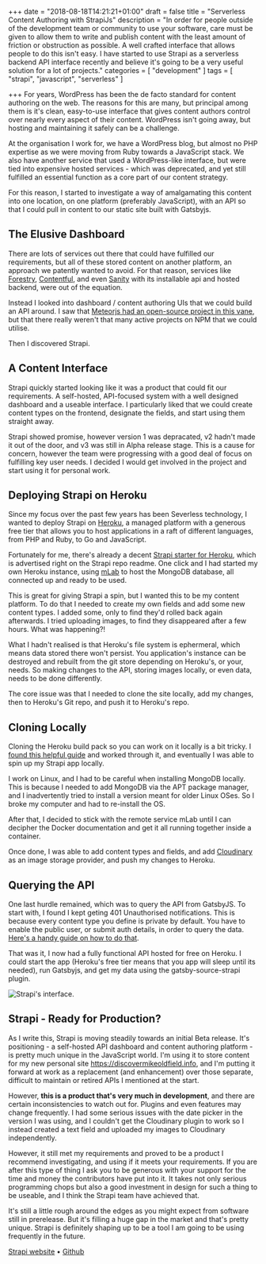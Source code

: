+++
date = "2018-08-18T14:21:21+01:00"
draft = false
title = "Serverless Content Authoring with StrapiJs"
description = "In order for people outside of the development team or community to use your software, care must be given to allow them to write and publish content with the least amount of friction or obstruction as possible. A well crafted interface that allows people to do this isn't easy. I have started to use Strapi as a serverless backend API interface recently and believe it's going to be a very useful solution for a lot of projects."
categories = [
  "development"
]
tags = [
    "strapi",
   "javascript",
	 "serverless"
]

+++
For years, WordPress has been the de facto standard for content authoring on the web. The reasons for this are many, but principal among them is it's clean, easy-to-use interface that gives content authors control over nearly every aspect of their content. WordPress isn't going away, but hosting and maintaining it safely can be a challenge.

At the organisation I work for, we have a WordPress blog, but almost no PHP expertise as we were moving from Ruby towards a JavaScript stack. We also have another service that used a WordPress-like interface, but were tied into expensive hosted services - which was deprecated, and yet still fulfilled an essential function as a core part of our content strategy.

For this reason, I started to investigate a way of amalgamating this content into one location, on one platform (preferably JavaScript), with an API so that I could pull in content to our static site built with Gatsbyjs.

## The Elusive Dashboard

There are lots of services out there that could have fulfilled our requirements, but all of these stored content on another platform, an approach we patently wanted to avoid. For that reason, services like [Forestry](https://forestry.io/), [Contentful](https://www.contentful.com/), and even [Sanity](https://www.sanity.io/) with its installable api and hosted backend, were out of the equation.

Instead I looked into dashboard / content authoring UIs that we could build an API around. I saw that [Meteorjs had an open-source project  in this vane](https://github.com/yogiben/meteor-admin "A complete admin dashboard solution"), but that there really weren't that many active projects on NPM that we could utilise.

Then I discovered Strapi.

## A Content Interface

Strapi quickly started looking like it was a product that could fit our requirements. A self-hosted, API-focused system with a well designed dashboard and a useable interface. I particularly liked that we could create content types on the frontend, designate the fields, and start using them straight away.

Strapi showed promise, however version 1 was depracated, v2 hadn't made it out of the door, and v3 was still in Alpha release stage. This is a cause for concern, however the team were progressing with a good deal of focus on fulfilling key user needs. I decided I would get involved in the project and start using it for personal work.

## Deploying Strapi on Heroku
Since my  focus over the past few years has been Severless technology, I wanted to deploy Strapi on [Heroku](https://www.heroku.com/ "Cloud application platform"), a managed platform with a generous free tier that allows you to host applications in a raft of different languages, from PHP and Ruby, to Go and JavaScript.

Fortunately for me, there's already a decent [Strapi starter for Heroku](https://github.com/strapi/strapi/ "Strapi Github repo"),  which is advertised right on the Strapi repo readme. One click and I had started my own Heroku instance, using [mLab](https://mlab.com/ "Database-as-a-service by Mlab") to host the MongoDB database, all connected up and ready to be used.

This is great for giving Strapi a spin, but I wanted this to be my content platform. To do that I needed to create my own fields and add some new content types. I added some, only to find they'd rolled back again afterwards. I tried uploading images, to find they disappeared after a few hours. What was happening?!

What I hadn't realised is that Heroku's file system is ephermeral, which means data stored there won't persist. You application's instance can be destroyed and rebuilt from the git store depending on Heroku's, or your, needs. So making changes to the API, storing images locally, or even data, needs to be done differently.

The core issue was that I needed to clone the site locally, add my changes, then  to Heroku's Git repo, and push it to Heroku's repo.

## Cloning Locally

Cloning the Heroku build pack so you can work on it locally is a bit tricky. I [found this helpful guide](https://help.heroku.com/XOBUHLKQ/why-do-i-see-a-message-you-appear-to-have-cloned-an-empty-repository-when-using-heroku-git-clone "Why do I see a message 'You appear to have cloned an empty repository' when using heroku git:clone?
") and worked through it, and eventually I was able to spin up my Strapi app locally.

I work on Linux, and I had to be careful when installing MongoDB locally. This is because I needed to add MongoDB via the APT package manager, and I inadvertently tried to install a version meant for older Linux OSes. So I broke my computer and had to re-install the OS.

After that, I decided to stick with the remote service mLab until I can decipher the Docker documentation and get it all running together inside a container.

Once done, I was able to add  content types and fields, and add [Cloudinary](https://cloudinary.com/ "image and video storage, optimization and CDN") as an image storage provider, and push my changes to Heroku.

## Querying the API

One last hurdle remained, which was to query the API from GatsbyJS. To start with, I found I kept geting 401 Unauthorised notifications. This is because every content type you define is private by default. You have to enable the public user, or submit auth details, in order to query the data. [Here's a handy guide on how to do that](https://strapi.io/documentation/getting-started/quick-start.html#consume-your-api "Strapi Quick Start: Consume your API").

That was it, I now had a fully functional API hosted for free on Heroku. I could start the app (Heroku's free tier means that you app will sleep until its needed), run Gatsbyjs, and get my data using the gatsby-source-strapi plugin.

![Strapi's interface.](/images/strapi-interface.png "The Strapi content editor")

## Strapi - Ready for Production?

As I write this, Strapi is moving steadily towards an initial Beta release. It's positioning - a self-hosted API dashboard and content authoring platform - is pretty much unique in the JavaScript world. I'm using it to store content for my new personal site https://discovermikeoldfield.info, and I'm putting it forward at work as a replacement (and enhancement) over those separate, difficult to maintain or retired APIs I mentioned at the start.

However, **this is a product that's very much in development**, and there are certain inconsistencies to watch out for. Plugins and even features may change frequently. I had some serious issues with the date picker in the version I was using, and I couldn't get the Cloudinary plugin to work so I instead created a text field and uploaded my images to Cloudinary independently.

However, it still met my requirements and proved to be a product I recommend investigating, and using if it meets your requirements. If you are after this type of thing I ask you to be generous with your support for the time and money the contributors have put into it. It takes not only serious programming chops but also a good investment in design for such a thing to be useable, and I think the Strapi team have achieved that.

It's still a little rough around the edges as you might expect from software still in prerelease. But it's filling a huge gap in the market and that's pretty unique. Strapi is definitely shaping up to be a tool I am going to be using frequently in the future.

[Strapi website](https://strapi.io/) &bull; [Github](https://github.com/strapi/strapi/)
